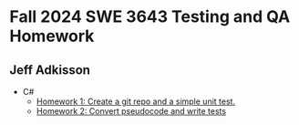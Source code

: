 # Fall 2024 SWE 3643 Testing and QA Homework
## Jeff Adkisson

- C#
  - [Homework 1: Create a git repo and a simple unit test.](homework-1/csharp/Homework1)
  - [Homework 2: Convert pseudocode and write tests](homework-2/csharp/Homework2/README.md) 